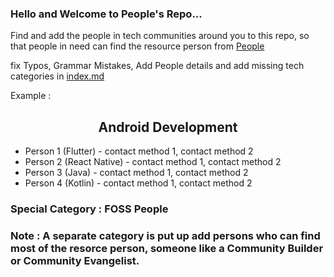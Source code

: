 ### Hello and Welcome to People's Repo...

Find and add the people in tech communities around you to this repo, so that people in need can find the resource person from [People](https://people.aks.one)

fix Typos, Grammar Mistakes, Add People details and add missing tech categories in [index.md](index.md)


Example :

## <center>Android Development</center>

- Person 1 (Flutter) - contact method 1, contact method 2 
- Person 2 (React Native) - contact method 1, contact method 2 
- Person 3 (Java) - contact method 1, contact method 2
- Person 4 (Kotlin) - contact method 1, contact method 2 


### Special Category : FOSS People
### Note : A separate category is put up add persons who can find most of the resorce person, someone like a Community Builder or Community Evangelist.
